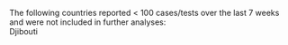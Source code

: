 The following countries reported < 100 cases/tests over the last 7 weeks and were not included in further analyses:<br>Djibouti
<br>
